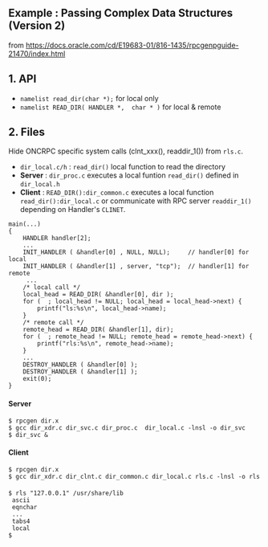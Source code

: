 

## Example : Passing Complex Data Structures (Version 2)
from  https://docs.oracle.com/cd/E19683-01/816-1435/rpcgenpguide-21470/index.html

## 1. API 

- `namelist read_dir(char *);` for local only
- `namelist READ_DIR( HANDLER *,  char * )` for local & remote

## 2. Files

Hide ONCRPC specific system calls (clnt_xxx(), readdir_1()) from `rls.c`. 

- `dir_local.c/h` : `read_dir()` local function to read the directory
- **Server** : `dir_proc.c` executes a local funtion `read_dir()` defined in `dir_local.h`
- **Client** : `READ_DIR():dir_common.c` executes a local function `read_dir():dir_local.c` or communicate with RPC server `readdir_1()` depending on Handler's `CLINET`.



```
main(...)
{
    HANDLER handler[2];
    ...
    INIT_HANDLER ( &handler[0] , NULL, NULL);     // handler[0] for local
    INIT_HANDLER ( &handler[1] , server, "tcp");  // handler[1] for remote
     ...
    /* local call */
    local_head = READ_DIR( &handler[0], dir );
    for (  ; local_head != NULL; local_head = local_head->next) {
	    printf("ls:%s\n", local_head->name);
    }
    /* remote call */
    remote_head = READ_DIR( &handler[1], dir);
    for (  ; remote_head != NULL; remote_head = remote_head->next) {
	    printf("rls:%s\n", remote_head->name);
    }
    ...
    DESTROY_HANDLER ( &handler[0] );
    DESTROY_HANDLER ( &handler[1] );
    exit(0);
}
```

#### Server

```
$ rpcgen dir.x
$ gcc dir_xdr.c dir_svc.c dir_proc.c  dir_local.c -lnsl -o dir_svc
$ dir_svc &
```
#### Client

```
$ rpcgen dir.x
$ gcc dir_xdr.c dir_clnt.c dir_common.c dir_local.c rls.c -lnsl -o rls 
```
#### 

```
$ rls "127.0.0.1" /usr/share/lib
 ascii
 eqnchar
 ...
 tabs4
 local
$
```
